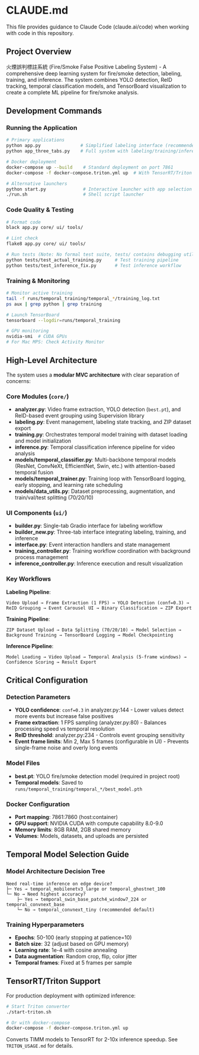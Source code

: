 # CLAUDE.md

This file provides guidance to Claude Code (claude.ai/code) when working with code in this repository.

## Project Overview

火煙誤判標註系統 (Fire/Smoke False Positive Labeling System) - A comprehensive deep learning system for fire/smoke detection, labeling, training, and inference. The system combines YOLO detection, ReID tracking, temporal classification models, and TensorBoard visualization to create a complete ML pipeline for fire/smoke analysis.

## Development Commands

### Running the Application
```bash
# Primary applications
python app.py               # Simplified labeling interface (recommended for pure labeling)
python app_three_tabs.py    # Full system with labeling/training/inference tabs

# Docker deployment
docker-compose up --build    # Standard deployment on port 7861
docker-compose -f docker-compose.triton.yml up  # With TensorRT/Triton support

# Alternative launchers
python start.py              # Interactive launcher with app selection
./run.sh                     # Shell script launcher
```

### Code Quality & Testing
```bash
# Format code
black app.py core/ ui/ tools/

# Lint check  
flake8 app.py core/ ui/ tools/

# Run tests (Note: No formal test suite, tests/ contains debugging utilities)
python tests/test_actual_training.py     # Test training pipeline
python tests/test_inference_fix.py       # Test inference workflow
```

### Training & Monitoring
```bash
# Monitor active training
tail -f runs/temporal_training/temporal_*/training_log.txt
ps aux | grep python | grep training

# Launch TensorBoard
tensorboard --logdir=runs/temporal_training

# GPU monitoring
nvidia-smi  # CUDA GPUs
# For Mac MPS: Check Activity Monitor
```

## High-Level Architecture

The system uses a **modular MVC architecture** with clear separation of concerns:

### Core Modules (`core/`)
- **analyzer.py**: Video frame extraction, YOLO detection (`best.pt`), and ReID-based event grouping using Supervision library
- **labeling.py**: Event management, labeling state tracking, and ZIP dataset export
- **training.py**: Orchestrates temporal model training with dataset loading and model initialization
- **inference.py**: Temporal classification inference pipeline for video analysis
- **models/temporal_classifier.py**: Multi-backbone temporal models (ResNet, ConvNeXt, EfficientNet, Swin, etc.) with attention-based temporal fusion
- **models/temporal_trainer.py**: Training loop with TensorBoard logging, early stopping, and learning rate scheduling
- **models/data_utils.py**: Dataset preprocessing, augmentation, and train/val/test splitting (70/20/10)

### UI Components (`ui/`)
- **builder.py**: Single-tab Gradio interface for labeling workflow
- **builder_new.py**: Three-tab interface integrating labeling, training, and inference
- **interface.py**: Event interaction handlers and state management
- **training_controller.py**: Training workflow coordination with background process management
- **inference_controller.py**: Inference execution and result visualization

### Key Workflows

**Labeling Pipeline**:
```
Video Upload → Frame Extraction (1 FPS) → YOLO Detection (conf=0.3) → 
ReID Grouping → Event Carousel UI → Binary Classification → ZIP Export
```

**Training Pipeline**:
```
ZIP Dataset Upload → Data Splitting (70/20/10) → Model Selection → 
Background Training → TensorBoard Logging → Model Checkpointing
```

**Inference Pipeline**:
```
Model Loading → Video Upload → Temporal Analysis (5-frame windows) → 
Confidence Scoring → Result Export
```

## Critical Configuration

### Detection Parameters
- **YOLO confidence**: `conf=0.3` in analyzer.py:144 - Lower values detect more events but increase false positives
- **Frame extraction**: 1 FPS sampling (analyzer.py:80) - Balances processing speed vs temporal resolution
- **ReID threshold**: analyzer.py:234 - Controls event grouping sensitivity
- **Event frame limits**: Min 2, Max 5 frames (configurable in UI) - Prevents single-frame noise and overly long events

### Model Files
- **best.pt**: YOLO fire/smoke detection model (required in project root)
- **Temporal models**: Saved to `runs/temporal_training/temporal_*/best_model.pth`

### Docker Configuration
- **Port mapping**: 7861:7860 (host:container)
- **GPU support**: NVIDIA CUDA with compute capability 8.0-9.0
- **Memory limits**: 8GB RAM, 2GB shared memory
- **Volumes**: Models, datasets, and uploads are persisted

## Temporal Model Selection Guide

### Model Architecture Decision Tree
```
Need real-time inference on edge device?
├─ Yes → temporal_mobilenetv3_large or temporal_ghostnet_100
└─ No → Need highest accuracy?
    ├─ Yes → temporal_swin_base_patch4_window7_224 or temporal_convnext_base
    └─ No → temporal_convnext_tiny (recommended default)
```

### Training Hyperparameters
- **Epochs**: 50-100 (early stopping at patience=10)
- **Batch size**: 32 (adjust based on GPU memory)
- **Learning rate**: 1e-4 with cosine annealing
- **Data augmentation**: Random crop, flip, color jitter
- **Temporal frames**: Fixed at 5 frames per sample

## TensorRT/Triton Support

For production deployment with optimized inference:
```bash
# Start Triton converter
./start-triton.sh

# Or with docker-compose
docker-compose -f docker-compose.triton.yml up
```

Converts TIMM models to TensorRT for 2-10x inference speedup. See `TRITON_USAGE.md` for details.